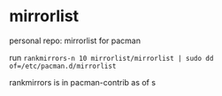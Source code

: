# mirrorlist
personal repo: mirrorlist for pacman 

run 
`rankmirrors-n 10 mirrorlist/mirrorlist | sudo dd of=/etc/pacman.d/mirrorlist`


rankmirrors is in pacman-contrib as of s
